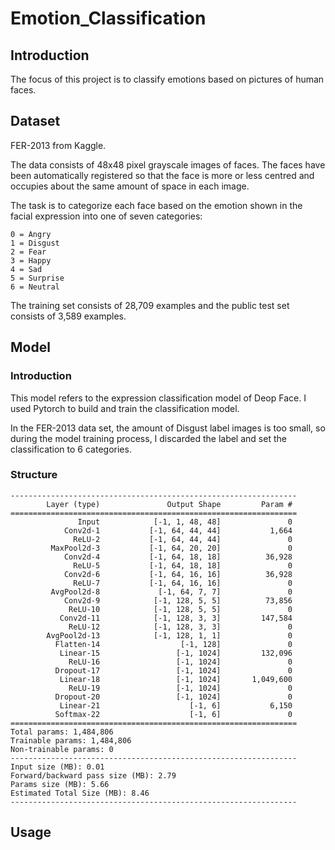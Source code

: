 # Emotion_Classification

## Introduction

The focus of this project is to classify emotions based on pictures of human faces.

## Dataset
FER-2013 from Kaggle.

The data consists of 48x48 pixel grayscale images of faces. 
The faces have been automatically registered so that the face is more or less centred and occupies about the same amount of space in each image.

The task is to categorize each face based on the emotion shown in the facial expression into one of seven categories:  
    
    0 = Angry
    1 = Disgust
    2 = Fear
    3 = Happy
    4 = Sad
    5 = Surprise
    6 = Neutral 

The training set consists of 28,709 examples and the public test set consists of 3,589 examples.

## Model
### Introduction
This model refers to the expression classification model of Deop Face. I used Pytorch to build and train the classification model.

In the FER-2013 data set, the amount of Disgust label images is too small, so during the model training process, I discarded the label and set the classification to 6 categories.

### Structure

    ----------------------------------------------------------------
            Layer (type)               Output Shape         Param #
    ================================================================
                   Input            [-1, 1, 48, 48]               0 
                Conv2d-1           [-1, 64, 44, 44]           1,664
                  ReLU-2           [-1, 64, 44, 44]               0
             MaxPool2d-3           [-1, 64, 20, 20]               0
                Conv2d-4           [-1, 64, 18, 18]          36,928
                  ReLU-5           [-1, 64, 18, 18]               0
                Conv2d-6           [-1, 64, 16, 16]          36,928
                  ReLU-7           [-1, 64, 16, 16]               0
             AvgPool2d-8             [-1, 64, 7, 7]               0
                Conv2d-9            [-1, 128, 5, 5]          73,856
                 ReLU-10            [-1, 128, 5, 5]               0
               Conv2d-11            [-1, 128, 3, 3]         147,584
                 ReLU-12            [-1, 128, 3, 3]               0
            AvgPool2d-13            [-1, 128, 1, 1]               0
              Flatten-14                  [-1, 128]               0
               Linear-15                 [-1, 1024]         132,096
                 ReLU-16                 [-1, 1024]               0
              Dropout-17                 [-1, 1024]               0
               Linear-18                 [-1, 1024]       1,049,600
                 ReLU-19                 [-1, 1024]               0
              Dropout-20                 [-1, 1024]               0
               Linear-21                    [-1, 6]           6,150
              Softmax-22                    [-1, 6]               0
    ================================================================
    Total params: 1,484,806
    Trainable params: 1,484,806
    Non-trainable params: 0
    ----------------------------------------------------------------
    Input size (MB): 0.01
    Forward/backward pass size (MB): 2.79
    Params size (MB): 5.66
    Estimated Total Size (MB): 8.46
    ----------------------------------------------------------------


## Usage
